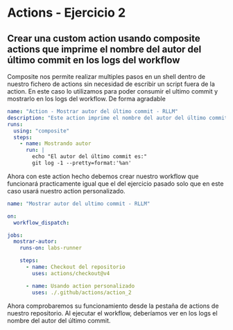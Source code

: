 # Actions - Ejercicio 2

## Crear una custom action usando composite actions que imprime el nombre del autor del último commit en los logs del workflow

Composite nos permite realizar multiples pasos en un shell dentro de nuestro fichero de actions sin necesidad de escribir un script fuera de la action. En este caso lo utilizamos para poder consumir el ultimo commit y mostrarlo en los logs del workflow. De forma agradable

```yaml
name: "Action - Mostrar autor del último commit - RLLM"
description: "Este action imprime el nombre del autor del último commit"
runs:
  using: "composite"
  steps:
    - name: Mostrando autor
      run: |
        echo "El autor del último commit es:"
        git log -1 --pretty=format:'%an'
```

Ahora con este action hecho debemos crear nuestro workflow que funcionará practicamente igual que el del ejercicio pasado solo que en este caso usará nuestro action personalizado.

```yaml
name: "Mostrar autor del ultimo commit - RLLM"

on:
  workflow_dispatch:

jobs:
  mostrar-autor:
    runs-on: labs-runner

    steps:
      - name: Checkout del repositorio
        uses: actions/checkout@v4

      - name: Usando action personalizado
        uses: ./.github/actions/action_2
```

Ahora comprobaremos su funcionamiento desde la pestaña de actions de nuestro repositorio. Al ejecutar el workflow, deberíamos ver en los logs el nombre del autor del último commit.

